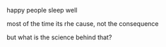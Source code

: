 happy people sleep well

most of the time its rhe cause, not the consequence


but what is the science behind that?

